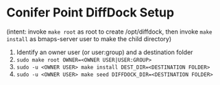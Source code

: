 # Conifer Point DiffDock Setup

(intent: invoke `make root` as root to create /opt/diffdock, then invoke `make install` as bmaps-server user to make the child directory)

1. Identify an owner user (or user:group) and a destination folder
2. `sudo make root OWNER=<OWNER USER|USER:GROUP>` 
3. `sudo -u <OWNER USER> make install DEST_DIR=<DESTINATION FOLDER>`
4. `sudo -u <OWNER USER> make seed DIFFDOCK_DIR=<DESTINATION FOLDER>`
